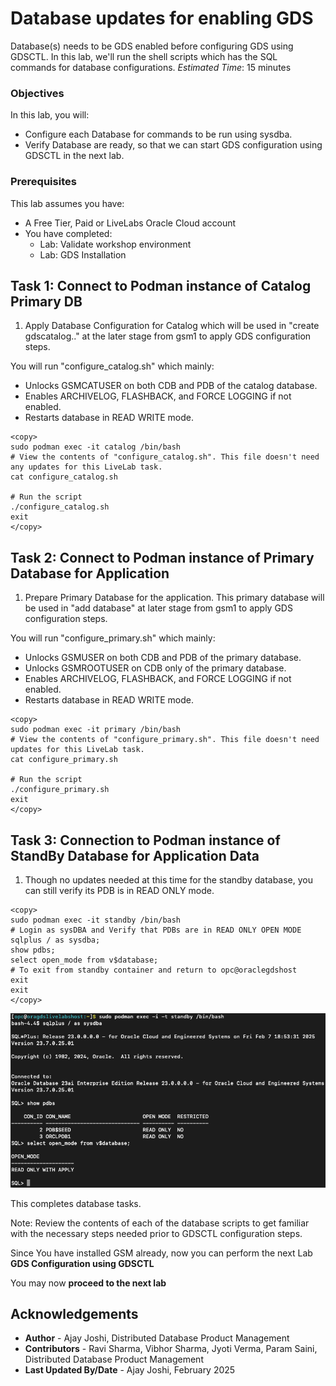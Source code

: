 # Database updates for enabling GDS

Database(s) needs to be GDS enabled before configuring GDS using GDSCTL. In this lab, we'll run the shell scripts which has the SQL commands for database configurations.
*Estimated Time*:  15 minutes

### Objectives

In this lab, you will:

* Configure each Database for commands to be run using sysdba.
* Verify Database are ready, so that we can start GDS configuration using GDSCTL in the next lab.
### Prerequisites
This lab assumes you have:
* A Free Tier, Paid or LiveLabs Oracle Cloud account
* You have completed:
    * Lab: Validate workshop environment
    * Lab: GDS Installation

## 
## Task 1: Connect to Podman instance of Catalog Primary DB

1. Apply Database Configuration for Catalog which will be used in "create gdscatalog.." at the later stage from gsm1 to apply GDS configuration steps.

You will run "configure_catalog.sh" which mainly:
*   Unlocks GSMCATUSER on both CDB and PDB of the catalog database.
*   Enables ARCHIVELOG, FLASHBACK, and FORCE LOGGING if not enabled.
*   Restarts database in READ WRITE mode.

```
<copy>
sudo podman exec -it catalog /bin/bash
# View the contents of "configure_catalog.sh". This file doesn't need any updates for this LiveLab task.
cat configure_catalog.sh

# Run the script
./configure_catalog.sh
exit
</copy>
```

## Task 2: Connect to Podman instance of Primary Database for Application

1. Prepare Primary Database for the application. This primary database will be used in "add database" at later stage from gsm1 to apply GDS configuration steps.

You will run "configure_primary.sh" which mainly:
*   Unlocks GSMUSER on both CDB and PDB of the primary database.
*   Unlocks GSMROOTUSER on CDB only of the primary database.
*   Enables ARCHIVELOG, FLASHBACK, and FORCE LOGGING if not enabled.
*   Restarts database in READ WRITE mode.

```
<copy>
sudo podman exec -it primary /bin/bash
# View the contents of "configure_primary.sh". This file doesn't need updates for this LiveLab task.
cat configure_primary.sh

# Run the script
./configure_primary.sh
exit
</copy>
```

## Task 3: Connection to Podman instance of StandBy Database for Application Data

1. Though no updates needed at this time for the standby database, you can still verify its PDB is in READ ONLY mode.

```nohighlighting
<copy>
sudo podman exec -it standby /bin/bash
# Login as sysDBA and Verify that PDBs are in READ ONLY OPEN MODE 
sqlplus / as sysdba;
show pdbs;
select open_mode from v$database;
# To exit from standby container and return to opc@oraclegdshost
exit
exit
</copy>
```

![standby-verify](./images/standby-verify.png " ")

This completes database tasks.

Note: Review the contents of each of the database scripts to get familiar with the necessary steps needed prior to GDSCTL configuration steps.

Since You have installed GSM already, now you can perform the next Lab **GDS Configuration using GDSCTL**

You may now **proceed to the next lab**

## Acknowledgements
* **Author** - Ajay Joshi, Distributed Database Product Management
* **Contributors** - Ravi Sharma, Vibhor Sharma, Jyoti Verma, Param Saini, Distributed Database Product Management
* **Last Updated By/Date** - Ajay Joshi, February 2025